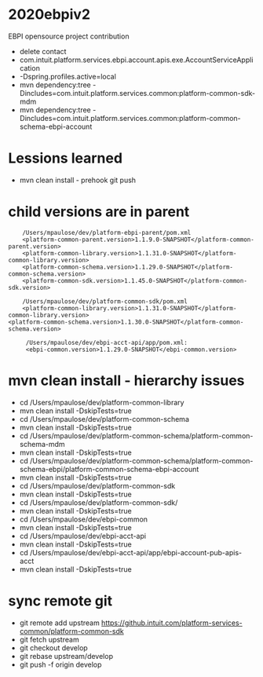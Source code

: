 # 2020ebpiv2
EBPI opensource project contribution 
* delete contact
* com.intuit.platform.services.ebpi.account.apis.exe.AccountServiceApplication
* -Dspring.profiles.active=local
* mvn dependency:tree -Dincludes=com.intuit.platform.services.common:platform-common-sdk-mdm
* mvn dependency:tree -Dincludes=com.intuit.platform.services.common:platform-common-schema-ebpi-account

# Lessions learned
* mvn clean install - prehook git push

# child versions are in parent 
        /Users/mpaulose/dev/platform-ebpi-parent/pom.xml        
        <platform-common-parent.version>1.1.9.0-SNAPSHOT</platform-common-parent.version>
        <platform-common-library.version>1.1.31.0-SNAPSHOT</platform-common-library.version>
        <platform-common-schema.version>1.1.29.0-SNAPSHOT</platform-common-schema.version>
        <platform-common-sdk.version>1.1.45.0-SNAPSHOT</platform-common-sdk.version>

        /Users/mpaulose/dev/platform-common-sdk/pom.xml
        <platform-common-library.version>1.1.31.0-SNAPSHOT</platform-common-library.version>
	<platform-common-schema.version>1.1.30.0-SNAPSHOT</platform-common-schema.version>

         /Users/mpaulose/dev/ebpi-acct-api/app/pom.xml:
         <ebpi-common.version>1.1.29.0-SNAPSHOT</ebpi-common.version>

# mvn clean install - hierarchy issues 
* cd /Users/mpaulose/dev/platform-common-library
* mvn clean install -DskipTests=true
* cd /Users/mpaulose/dev/platform-common-schema
* mvn clean install -DskipTests=true
* cd /Users/mpaulose/dev/platform-common-schema/platform-common-schema-mdm
* mvn clean install -DskipTests=true
* cd /Users/mpaulose/dev/platform-common-schema/platform-common-schema-ebpi/platform-common-schema-ebpi-account
* mvn clean install -DskipTests=true
* cd /Users/mpaulose/dev/platform-common-sdk
* mvn clean install -DskipTests=true
* cd /Users/mpaulose/dev/platform-common-sdk/
* mvn clean install -DskipTests=true
* cd /Users/mpaulose/dev/ebpi-common
* mvn clean install -DskipTests=true
* cd /Users/mpaulose/dev/ebpi-acct-api
* mvn clean install -DskipTests=true
* cd /Users/mpaulose/dev/ebpi-acct-api/app/ebpi-account-pub-apis-acct
* mvn clean install -DskipTests=true

# sync remote git
* git remote add upstream https://github.intuit.com/platform-services-common/platform-common-sdk
* git fetch upstream
* git checkout develop
* git rebase upstream/develop
* git push -f origin develop

